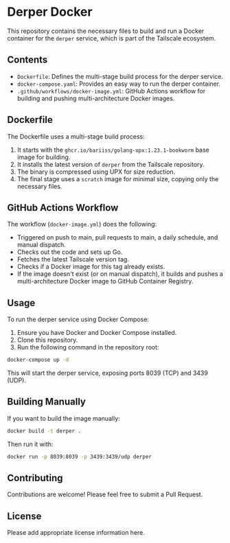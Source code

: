 # Derper Docker

This repository contains the necessary files to build and run a Docker container for the `derper` service, which is part of the Tailscale ecosystem.

## Contents

- `Dockerfile`: Defines the multi-stage build process for the derper service.
- `docker-compose.yaml`: Provides an easy way to run the derper container.
- `.github/workflows/docker-image.yml`: GitHub Actions workflow for building and pushing multi-architecture Docker images.

## Dockerfile

The Dockerfile uses a multi-stage build process:

1. It starts with the `ghcr.io/bariiss/golang-upx:1.23.1-bookworm` base image for building.
2. It installs the latest version of `derper` from the Tailscale repository.
3. The binary is compressed using UPX for size reduction.
4. The final stage uses a `scratch` image for minimal size, copying only the necessary files.

## GitHub Actions Workflow

The workflow (`docker-image.yml`) does the following:

- Triggered on push to main, pull requests to main, a daily schedule, and manual dispatch.
- Checks out the code and sets up Go.
- Fetches the latest Tailscale version tag.
- Checks if a Docker image for this tag already exists.
- If the image doesn't exist (or on manual dispatch), it builds and pushes a multi-architecture Docker image to GitHub Container Registry.

## Usage

To run the derper service using Docker Compose:

1. Ensure you have Docker and Docker Compose installed.
2. Clone this repository.
3. Run the following command in the repository root:

```bash
docker-compose up -d
```

This will start the derper service, exposing ports 8039 (TCP) and 3439 (UDP).

## Building Manually

If you want to build the image manually:

```bash
docker build -t derper .
```

Then run it with:

```bash
docker run -p 8039:8039 -p 3439:3439/udp derper
```

## Contributing

Contributions are welcome! Please feel free to submit a Pull Request.

## License

Please add appropriate license information here.